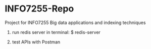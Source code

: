 # INFO7255-Repo
Project for INFO7255 Big data applications and indexing techniques

1. run redis server in terminal:
$ redis-server

2. test APIs with Postman
